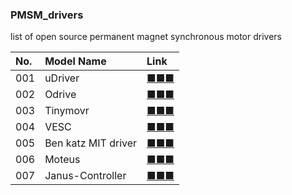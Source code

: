 ### PMSM_drivers
list of open source permanent magnet synchronous motor drivers

|No.|Model Name|Link|
|:-|:-|:-|
|001|uDriver|[■■■](https://github.com/NoLoPhe/PMSM_drivers/tree/master/001_uDriver)|
|002|Odrive|[■■■](https://github.com/NoLoPhe/PMSM_drivers/tree/master/002_Odrive)|
|003|Tinymovr|[■■■](https://github.com/NoLoPhe/PMSM_drivers/tree/master/003_Tinymovr)|
|004|VESC|[■■■](https://github.com/NoLoPhe/PMSM_drivers/tree/master/004_VESC)|
|005|Ben katz MIT driver|[■■■](https://github.com/NoLoPhe/PMSM_drivers/tree/master/005_bgkatz)|
|006|Moteus|[■■■](https://github.com/NoLoPhe/PMSM_drivers/tree/master/006_Moteus)|
|007|Janus-Controller|[■■■](https://github.com/NoLoPhe/PMSM_drivers/tree/master/007_Janus_Controller)|

